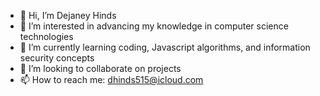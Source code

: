 - 👋 Hi, I’m Dejaney Hinds
- 👀 I’m interested in advancing my knowledge in computer science technologies 
- 🌱 I’m currently learning coding, Javascript algorithms, and information security concepts
- 💞️ I’m looking to collaborate on projects
- 📫 How to reach me: dhinds515@icloud.com

